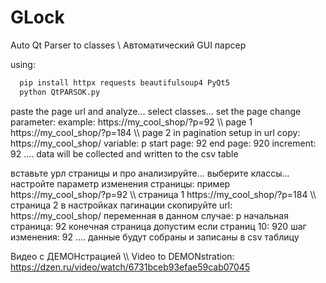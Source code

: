 # GLock
Auto Qt Parser to classes \ Автоматический GUI парсер

using:
 ```bash
   pip install httpx requests beautifulsoup4 PyQt5
   python QtPARSOK.py
 ```
paste the page url and analyze...
select classes...
set the page change parameter:
example:
https://my_cool_shop/?p=92   \\\ page 1
https://my_cool_shop/?p=184   \\\ page 2
in pagination setup in url copy:
https://my_cool_shop/
variable:
p
start page:
92
end page:
920
increment:
92
....
data will be collected and written to the csv table


вставьте урл страницы и про анализируйте...
выберите классы...
настройте параметр изменения страницы:
пример
https://my_cool_shop/?p=92   \\\ страница 1
https://my_cool_shop/?p=184   \\\ страница 2
в настройках пагинации скопируйте url:
https://my_cool_shop/
переменная в данном случае:
p
начальная страница:
92
конечная страница допустим если страниц 10:
920
шаг изменения:
92
....
данные будут собраны и записаны в csv таблицу

Видео с ДЕМОНстрацией \\\ Video to DEMONstration:
https://dzen.ru/video/watch/6731bceb93efae59cab07045
